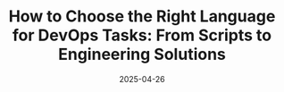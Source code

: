 ---  
title: "How to Choose the Right Language for DevOps Tasks: From Scripts to Engineering Solutions"  
date: 2025-04-26  
type: "events"
role: "Speaker"
location: "Innopolis"
source_url: "https://tatarstan2025.mergeconf.ru/speakers/development/devops/nemirovsky"  
---